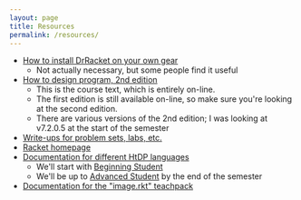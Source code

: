 ```yaml
---
layout: page
title: Resources
permalink: /resources/
---
```


* [How to install DrRacket on your own gear](https://canvas.umn.edu/courses/125452/pages/installing-drracket-on-your-own-gear)
   * Not actually necessary, but some people find it useful
* [How to design program, 2nd edition](https://htdp.org/2021-5-4/Book/)
   * This is the course text, which is entirely on-line.
   * The first edition is still available on-line, so make sure you're looking at the second edition.
   * There are various versions of the 2nd edition; I was looking at v7.2.0.5 at the start of the semester
* [Write-ups for problem sets, labs, etc.](https://umm-csci.github.io/csci-1301-fall-2021/)
* [Racket homepage](https://racket-lang.org/)
* [Documentation for different HtDP languages](https://docs.racket-lang.org/htdp-langs/index.html)
   * We'll start with [Beginning Student](https://docs.racket-lang.org/htdp-langs/beginner.html)
   * We'll be up to [Advanced Student](https://docs.racket-lang.org/htdp-langs/advanced.html) by the end of the semester
* [Documentation for the "image.rkt" teachpack](https://docs.racket-lang.org/teachpack/2htdpimage.html)

